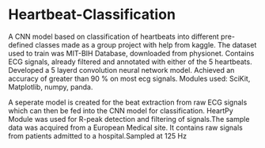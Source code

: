 # Heartbeat-Classification

A CNN model based on classification of heartbeats into different pre-defined classes made as a group project with help from kaggle. The dataset used to train was MIT-BIH Database, downloaded from physionet.
Contains ECG signals, already filtered and annotated with either of the 5 heartbeats. Developed a 5 layerd convolution neural network model. 
Achieved an accuracy of greater than 90 % on most ecg signals. 
Modules used: SciKit, Matplotlib, numpy, panda.

A seperate model is created for the beat extraction from raw ECG signals which can then be fed into the CNN model for classification. HeartPy Module was used for R-peak detection and filtering of signals.The sample data was acquired from a European Medical site. It contains raw signals from patients admitted to a hospital.Sampled at 125 Hz
